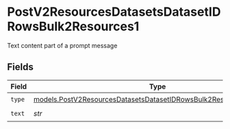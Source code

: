 # PostV2ResourcesDatasetsDatasetIDRowsBulk2Resources1

Text content part of a prompt message


## Fields

| Field                                                                                                                                            | Type                                                                                                                                             | Required                                                                                                                                         | Description                                                                                                                                      |
| ------------------------------------------------------------------------------------------------------------------------------------------------ | ------------------------------------------------------------------------------------------------------------------------------------------------ | ------------------------------------------------------------------------------------------------------------------------------------------------ | ------------------------------------------------------------------------------------------------------------------------------------------------ |
| `type`                                                                                                                                           | [models.PostV2ResourcesDatasetsDatasetIDRowsBulk2ResourcesPublicType](../models/postv2resourcesdatasetsdatasetidrowsbulk2resourcespublictype.md) | :heavy_check_mark:                                                                                                                               | N/A                                                                                                                                              |
| `text`                                                                                                                                           | *str*                                                                                                                                            | :heavy_check_mark:                                                                                                                               | N/A                                                                                                                                              |